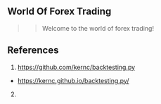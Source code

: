 ## World Of Forex Trading

>> Welcome to the world of forex trading!

## References
1. https://github.com/kernc/backtesting.py
- https://kernc.github.io/backtesting.py/

2. 